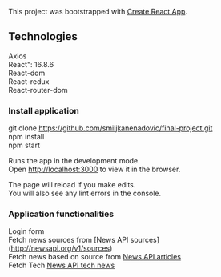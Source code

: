 This project was bootstrapped with [Create React App](https://github.com/facebook/create-react-app).

## Technologies
Axios <br>
React": 16.8.6<br>
React-dom <br>
React-redux<br>
React-router-dom  <br>

### Install application
git clone https://github.com/smiljkanenadovic/final-project.git<br>
npm install <br>
npm start<br>

Runs the app in the development mode.<br>
Open [http://localhost:3000](http://localhost:3000) to view it in the browser.

The page will reload if you make edits.<br>
You will also see any lint errors in the console.
    
###  Application functionalities
Login form<br>
Fetch news sources from [News API sources] (http://newsapi.org/v1/sources)<br>
Fetch news based on source from  [News API articles](http://newsapi.org/v1/articles)<br>
Fetch Tech [News API tech news](http://newsapi.org/v1/articles)<br>



